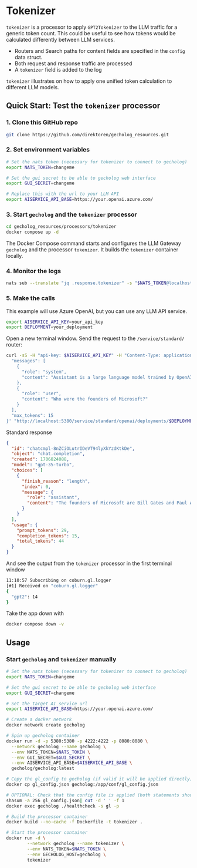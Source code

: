 # Tokenizer

`tokenizer` is a processor to apply `GPT2Tokenizer` to the LLM traffic for a generic token count. This could be useful to see how tokens would be calculated differently between LLM services.

- Routers and Search paths for content fields are specified in the `config` data struct. 
- Both request and response traffic are processed
- A `tokenizer` field is added to the log

`tokenizer` illustrates on how to apply one unified token calculation to different LLM models.

## Quick Start: Test the `tokenizer` processor

### 1. Clone this GitHub repo

```sh
git clone https://github.com/direktoren/gecholog_resources.git
```

### 2. Set environment variables

```sh
# Set the nats token (necessary for tokenizer to connect to gecholog)
export NATS_TOKEN=changeme

# Set the gui secret to be able to gecholog web interface
export GUI_SECRET=changeme

# Replace this with the url to your LLM API
export AISERVICE_API_BASE=https://your.openai.azure.com/
```

### 3. Start `gecholog` and the `tokenizer` processor

```sh
cd gecholog_resources/processors/tokenizer
docker compose up -d
```

The Docker Compose command starts and configures the LLM Gateway `gecholog` and the processor `tokenizer`. It builds the `tokenizer` container locally. 

### 4. Monitor the logs

```sh
nats sub --translate "jq .response.tokenizer" -s "$NATS_TOKEN@localhost" "coburn.gl.logger"
```

### 5. Make the calls

This example will use Azure OpenAI, but you can use any LLM API service.

```sh
export AISERVICE_API_KEY=your_api_key
export DEPLOYMENT=your_deployment
```

Open a new terminal window. Send the request to the `/service/standard/` router:

```sh
curl -sS -H "api-key: $AISERVICE_API_KEY" -H "Content-Type: application/json" -X POST -d '{
  "messages": [
    {
      "role": "system",
      "content": "Assistant is a large language model trained by OpenAI."
    },
    {
      "role": "user",
      "content": "Who were the founders of Microsoft?"
    }
  ],
  "max_tokens": 15
}' "http://localhost:5380/service/standard/openai/deployments/$DEPLOYMENT/chat/completions?api-version=2023-05-15"
```

Standard response

```json
{
  "id": "chatcmpl-8nZCiOLutrIDeVT94lyXkYzdKtkDe",
  "object": "chat.completion",
  "created": 1706824088,
  "model": "gpt-35-turbo",
  "choices": [
    {
      "finish_reason": "length",
      "index": 0,
      "message": {
        "role": "assistant",
        "content": "The founders of Microsoft are Bill Gates and Paul Allen. They founded Microsoft on"
      }
    }
  ],
  "usage": {
    "prompt_tokens": 29,
    "completion_tokens": 15,
    "total_tokens": 44
  }
}
```

And see the output from the `tokenizer` processor in the first terminal window

```sh
11:10:57 Subscribing on coburn.gl.logger 
[#1] Received on "coburn.gl.logger"
{
  "gpt2": 14
}
```

Take the app down with

```sh
docker compose down -v
```

## Usage

### Start `gecholog` and `tokenizer` manually

```sh
# Set the nats token (necessary for tokenizer to connect to gecholog)
export NATS_TOKEN=changeme

# Set the gui secret to be able to gecholog web interface
export GUI_SECRET=changeme

# Set the target AI service url
export AISERVICE_API_BASE=https://your.openai.azure.com/

# Create a docker network
docker network create gecholog

# Spin up gecholog container
docker run -d -p 5380:5380 -p 4222:4222 -p 8080:8080 \
  --network gecholog --name gecholog \
  --env NATS_TOKEN=$NATS_TOKEN \
  --env GUI_SECRET=$GUI_SECRET \
  --env AISERVICE_API_BASE=$AISERVICE_API_BASE \
  gecholog/gecholog:latest

# Copy the gl_config to gecholog (if valid it will be applied directly)
docker cp gl_config.json gecholog:/app/conf/gl_config.json

# OPTIONAL: Check that the config file is applied (both statements should produce the same checksum)
shasum -a 256 gl_config.json| cut -d ' ' -f 1
docker exec gecholog ./healthcheck -s gl -p

# Build the processor container
docker build --no-cache -f Dockerfile -t tokenizer .

# Start the processor container
docker run -d \
        --network gecholog --name tokenizer \
        --env NATS_TOKEN=$NATS_TOKEN \
        --env GECHOLOG_HOST=gecholog \
        tokenizer
```
